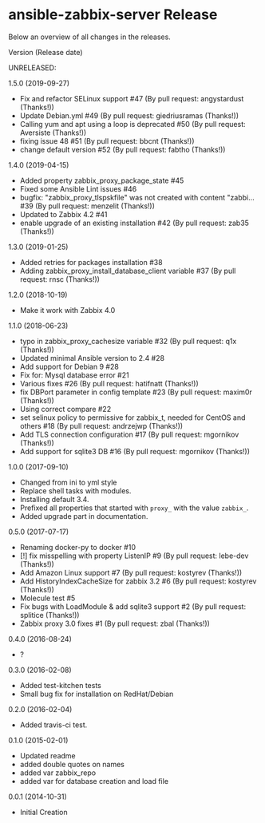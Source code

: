 # ansible-zabbix-server Release

Below an overview of all changes in the releases.

Version (Release date)

UNRELEASED:

1.5.0   (2019-09-27)

  * Fix and refactor SELinux support #47 (By pull request: angystardust (Thanks!))
  * Update Debian.yml #49 (By pull request: giedriusramas (Thanks!))
  * Calling yum and apt using a loop is deprecated #50 (By pull request: Aversiste (Thanks!))
  * fixing issue 48 #51 (By pull request: bbcnt (Thanks!))
  * change default version #52 (By pull request: fabtho (Thanks!))

1.4.0   (2019-04-15)

  * Added property zabbix_proxy_package_state #45
  * Fixed some Ansible Lint issues #46
  * bugfix: "zabbix_proxy_tlspskfile" was not created with content "zabbi… #39 (By pull request: menzelit (Thanks!))
  * Updated to Zabbix 4.2 #41
  * enable upgrade of an existing installation #42 (By pull request: zab35 (Thanks!))

1.3.0   (2019-01-25)

  * Added retries for packages installation #38
  * Adding zabbix_proxy_install_database_client variable #37 (By pull request: rnsc (Thanks!))

1.2.0   (2018-10-19)

  * Make it work with Zabbix 4.0

1.1.0   (2018-06-23)

  * typo in zabbix_proxy_cachesize variable #32 (By pull request: q1x (Thanks!))
  * Updated minimal Ansible version to 2.4 #28
  * Add support for Debian 9 #28
  * Fix for: Mysql database error #21
  * Various fixes #26 (By pull request: hatifnatt (Thanks!))
  * fix DBPort parameter in config template #23 (By pull request: maxim0r (Thanks!))
  * Using correct compare #22
  * set selinux policy to permissive for zabbix_t, needed for CentOS and others #18 (By pull request: andrzejwp (Thanks!))
  * Add TLS connection configuration #17 (By pull request: mgornikov (Thanks!))
  * Add support for sqlite3 DB #16 (By pull request: mgornikov (Thanks!))

1.0.0   (2017-09-10)

  * Changed from ini to yml style
  * Replace shell tasks with modules.
  * Installing default 3.4.
  * Prefixed all properties that started with `proxy_` with the value `zabbix_`.
  * Added upgrade part in documentation.

0.5.0   (2017-07-17)

  * Renaming docker-py to docker #10
  * [!] fix misspelling with property ListenIP #9 (By pull request: lebe-dev (Thanks!))
  * Add Amazon Linux support #7 (By pull request: kostyrev (Thanks!))
  * Add HistoryIndexCacheSize for zabbix 3.2 #6 (By pull request: kostyrev (Thanks!))
  * Molecule test #5
  * Fix bugs with LoadModule & add sqlite3 support #2 (By pull request: splitice (Thanks!))
  * Zabbix proxy 3.0 fixes #1 (By pull request: zbal (Thanks!))

0.4.0   (2016-08-24)

  * ?

0.3.0   (2016-02-08)

  * Added test-kitchen tests
  * Small bug fix for installation on RedHat/Debian

0.2.0   (2016-02-04)

  * Added travis-ci test.

0.1.0   (2015-02-01)

   * Updated readme
   * added double quotes on names
   * added var zabbix_repo
   * added var for database creation and load file

0.0.1   (2014-10-31)

  * Initial Creation
